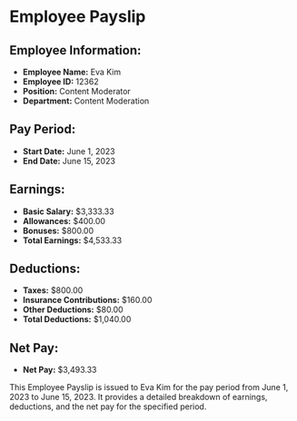 
# Employee Payslip

## Employee Information:
- **Employee Name:** Eva Kim
- **Employee ID:** 12362
- **Position:** Content Moderator
- **Department:** Content Moderation

## Pay Period:
- **Start Date:** June 1, 2023
- **End Date:** June 15, 2023

## Earnings:
- **Basic Salary:** $3,333.33
- **Allowances:** $400.00
- **Bonuses:** $800.00
- **Total Earnings:** $4,533.33

## Deductions:
- **Taxes:** $800.00
- **Insurance Contributions:** $160.00
- **Other Deductions:** $80.00
- **Total Deductions:** $1,040.00

## Net Pay:
- **Net Pay:** $3,493.33

This Employee Payslip is issued to Eva Kim for the pay period from June 1, 2023 to June 15, 2023. It provides a detailed breakdown of earnings, deductions, and the net pay for the specified period.
